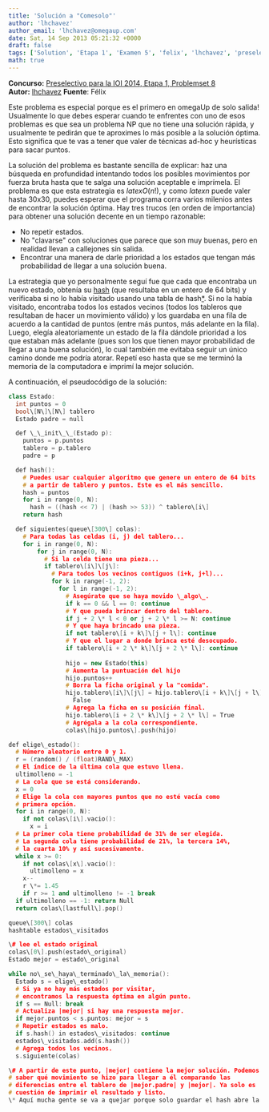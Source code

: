```yaml
---
title: 'Solución a "Comesolo"'
author: 'lhchavez'
author_email: 'lhchavez@omegaup.com'
date: Sat, 14 Sep 2013 05:21:32 +0000
draft: false
tags: ['Solution', 'Etapa 1', 'Examen 5', 'felix', 'lhchavez', 'preselectivo', 'solución', 'Soluciones Preselectivo 2014']
math: true
---
```


**Concurso:** [Preselectivo para la IOI 2014, Etapa 1, Problemset 8](https://omegaup.com/arena/problem/comesolo) **Autor:** [lhchavez](http://lhchavez.com) **Fuente**: Félix

Este problema es especial porque es el primero en omegaUp de solo salida! Usualmente lo que debes esperar cuando te enfrentes con uno de esos problemas es que sea un problema NP que no tiene una solución rápida, y usualmente te pedirán que te aproximes lo más posible a la solución óptima. Esto significa que te vas a tener que valer de técnicas ad-hoc y heurísticas para sacar puntos.

La solución del problema es bastante sencilla de explicar: haz una búsqueda en profundidad intentando todos los posibles movimientos por fuerza bruta hasta que te salga una solución aceptable e imprímela. El problema es que esta estrategia es $latex O(n!)$, y como $latex n$ puede valer hasta 30x30, puedes esperar que el programa corra varios milenios antes de encontrar la solución óptima. Hay tres trucos (en orden de importancia) para obtener una solución decente en un tiempo razonable:

*   No repetir estados.
*   No "clavarse" con soluciones que parece que son muy buenas, pero en realidad llevan a callejones sin salida.
*   Encontrar una manera de darle prioridad a los estados que tengan más probabilidad de llegar a una solución buena.

La estrategia que yo personalmente seguí fue que cada que encontraba un nuevo estado, obtenía su [hash](http://es.wikipedia.org/wiki/Funci%C3%B3n_hash) (que resultaba en un entero de 64 bits) y verificaba si no lo había visitado usando una tabla de hash[\*](#note). Si no la había visitado, encontraba todos los estados vecinos (todos los tableros que resultaban de hacer un movimiento válido) y los guardaba en una fila de acuerdo a la cantidad de puntos (entre más puntos, más adelante en la fila). Luego, elegía aleatoriamente un estado de la fila dándole prioridad a los que estaban más adelante (pues son los que tienen mayor probabilidad de llegar a una buena solución), lo cual también me evitaba seguir un único camino donde me podría atorar. Repetí eso hasta que se me terminó la memoria de la computadora e imprimí la mejor solución.

A continuación, el pseudocódigo de la solución:

```cpp
class Estado:
  int puntos = 0
  bool\[N\]\[N\] tablero
  Estado padre = null

  def \_\_init\_\_(Estado p):
    puntos = p.puntos
    tablero = p.tablero
    padre = p

  def hash():
    # Puedes usar cualquier algoritmo que genere un entero de 64 bits
    # a partir de tablero y puntos. Este es el más sencillo.
    hash = puntos
    for i in range(0, N):
      hash = ((hash << 7) | (hash >> 53)) ^ tablero\[i\]
    return hash

  def siguientes(queue\[300\] colas):
    # Para todas las celdas (i, j) del tablero...
    for i in range(0, N):
        for j in range(0, N):
          # Si la celda tiene una pieza...
          if tablero\[i\]\[j\]:
            # Para todos los vecinos contiguos (i+k, j+l)...
            for k in range(-1, 2):
              for l in range(-1, 2):
                # Asegúrate que se haya movido \_algo\_.
                if k == 0 && l == 0: continue
                # Y que pueda brincar dentro del tablero.
                if j + 2 \* l < 0 or j + 2 \* l >= N: continue
                # Y que haya brincado una pieza.
                if not tablero\[i + k\]\[j + l\]: continue
                # Y que el lugar a donde brinca esté desocupado.
                if tablero\[i + 2 \* k\]\[j + 2 \* l\]: continue
                
                hijo = new Estado(this)
                # Aumenta la puntuación del hijo
                hijo.puntos++
                # Borra la ficha original y la "comida".
                hijo.tablero\[i\]\[j\] = hijo.tablero\[i + k\]\[j + l\] = \\
                  False
                # Agrega la ficha en su posición final.
                hijo.tablero\[i + 2 \* k\]\[j + 2 \* l\] = True
                # Agrégala a la cola correspondiente.
                colas\[hijo.puntos\].push(hijo)

def elige\_estado():
  # Número aleatorio entre 0 y 1.
  r = (random() / (float)RAND\_MAX)
  # El índice de la última cola que estuvo llena.
  ultimolleno = -1
  # La cola que se está considerando.
  x = 0
  # Elige la cola con mayores puntos que no esté vacía como
  # primera opción.
  for i in range(0, N):
    if not colas\[i\].vacio():
      x = i
  # La primer cola tiene probabilidad de 31% de ser elegida.
  # La segunda cola tiene probabilidad de 21%, la tercera 14%,
  # la cuarta 10% y así sucesivamente.
  while x >= 0:
    if not colas\[x\].vacio():
      ultimolleno = x
    x--
    r \*= 1.45
    if r >= 1 and ultimolleno != -1 break
  if ultimolleno == -1: return Null
  return colas\[lastfull\].pop()

queue\[300\] colas
hashtable estados\_visitados

\# lee el estado original
colas\[0\].push(estado\_original)
Estado mejor = estado\_original

while no\_se\_haya\_terminado\_la\_memoria():
  Estado s = elige\_estado()
  # Si ya no hay más estados por visitar,
  # encontramos la respuesta óptima en algún punto.
  if s == Null: break
  # Actualiza |mejor| si hay una respuesta mejor.
  if mejor.puntos < s.puntos: mejor = s
  # Repetir estados es malo.
  if s.hash() in estados\_visitados: continue
  estados\_visitados.add(s.hash())
  # Agrega todos los vecinos.
  s.siguiente(colas)

\# A partir de este punto, |mejor| contiene la mejor solución. Podemos
# saber qué movimiento se hizo para llegar a él comparando las
# diferencias entre el tablero de |mejor.padre| y |mejor|. Ya solo es
# cuestión de imprimir el resultado y listo.
\* Aquí mucha gente se va a quejar porque solo guardar el hash abre la puerta a que haya dos estados que puede tener hasta 900 bits que tengan el mismo hash de 64 bits (por el [principio del palomar](http://es.wikipedia.org/wiki/Principio_del_palomar)) y esté considerando que ya se visitó un estado que en realidad es nuevo. Si haces las cuentas, la probabilidad de colisión es negligible: la cantidad de estados que podía visitar en mi computadora (27 millones) es significativamente más pequeña que el número de estados necesarios para que la probabilidad de colisión sea de 1% ($latex \\approx 10^{135}$, por la [paradoja del cumpleaños](http://es.wikipedia.org/wiki/Paradoja_del_cumplea%C3%B1os)).


```